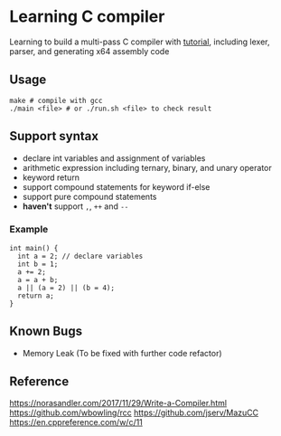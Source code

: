 # Learning C compiler
Learning to build a multi-pass C compiler with [tutorial](https://norasandler.com/2017/11/29/Write-a-Compiler.html), including lexer, parser, and generating x64 assembly code


## Usage

```
make # compile with gcc
./main <file> # or ./run.sh <file> to check result
```

## Support syntax
- declare int variables and assignment of variables
- arithmetic expression including ternary, binary, and unary operator
- keyword return
- support compound statements for keyword if-else
- support pure compound statements
- **haven't** support `,`, `++` and `--`
### Example
```
int main() {
  int a = 2; // declare variables
  int b = 1;
  a += 2;
  a = a + b;
  a || (a = 2) || (b = 4);
  return a;
}
```

## Known Bugs
- Memory Leak (To be fixed with further code refactor)


## Reference
https://norasandler.com/2017/11/29/Write-a-Compiler.html
https://github.com/wbowling/rcc
https://github.com/jserv/MazuCC
https://en.cppreference.com/w/c/11
